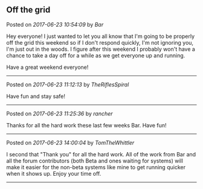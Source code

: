 ## Off the grid
Posted on *2017-06-23 10:54:09* by *Bar*

Hey everyone! I just wanted to let you all know that I'm going to be properly off the grid this weekend so if I don't respond quickly, I'm not ignoring you, I'm just out in the woods. I figure after this weekend I probably won't have a chance to take a day off for a while as we get everyone up and running.

Have a great weekend everyone!

---

Posted on *2017-06-23 11:12:13* by *TheRiflesSpiral*

Have fun and stay safe!

---

Posted on *2017-06-23 11:25:36* by *rancher*

Thanks for all the hard work these last few weeks Bar.  Have fun!

---

Posted on *2017-06-23 14:00:04* by *TomTheWhittler*

I second that "Thank you" for all the hard work. All of the work from Bar and all the forum contributors (both Beta and ones waiting for  systems) will make it easier for the non-beta systems like mine to get running quicker when it shows up. Enjoy your time off.

---

